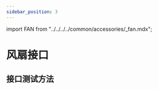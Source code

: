 ```yaml
---
sidebar_position: 3
---
```


import FAN from "../../../../common/accessories/\_fan.mdx";

# 风扇接口

## 接口测试方法

<FAN product="Radxa CM3 IO" fan_connection_img="/img/cm3/radxa-cm3-io-with-heatsink.webp" thermal_governor_path="../../radxa-os/rsetup#thermal_governor_path" model="radxa-cm3-io" pwm_fan_result_img="/img/cm3/cm3-io-pwm-fan-result.webp" pwm_fan_dev_id="2" />
